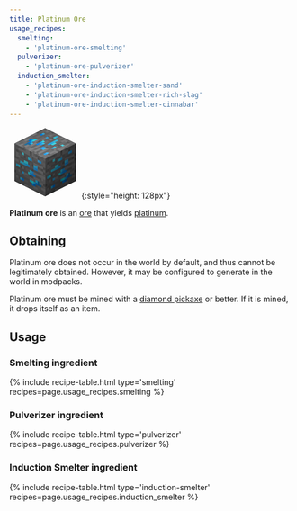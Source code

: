 ```yaml
---
title: Platinum Ore
usage_recipes:
  smelting:
    - 'platinum-ore-smelting'
  pulverizer:
    - 'platinum-ore-pulverizer'
  induction_smelter:
    - 'platinum-ore-induction-smelter-sand'
    - 'platinum-ore-induction-smelter-rich-slag'
    - 'platinum-ore-induction-smelter-cinnabar'
---
```


![Platinum Ore](/assets/images/thermal-foundation/ore-platinum.png){:style="height: 128px"}


**Platinum ore** is an [ore](https://minecraft.gamepedia.com/Ore) that yields
[platinum](/docs/thermal-foundation/metals-and-alloys/platinum/).


Obtaining
---------
Platinum ore does not occur in the world by default, and thus cannot be
legitimately obtained. However, it may be configured to generate in the world in
modpacks.

Platinum ore must be mined with a [diamond
pickaxe](https://minecraft.gamepedia.com/Pickaxe) or better. If it is mined, it
drops itself as an item.


Usage
-----

### Smelting ingredient
{% include recipe-table.html type='smelting' recipes=page.usage_recipes.smelting %}

### Pulverizer ingredient
{% include recipe-table.html type='pulverizer' recipes=page.usage_recipes.pulverizer %}

### Induction Smelter ingredient
{% include recipe-table.html type='induction-smelter' recipes=page.usage_recipes.induction_smelter %}
